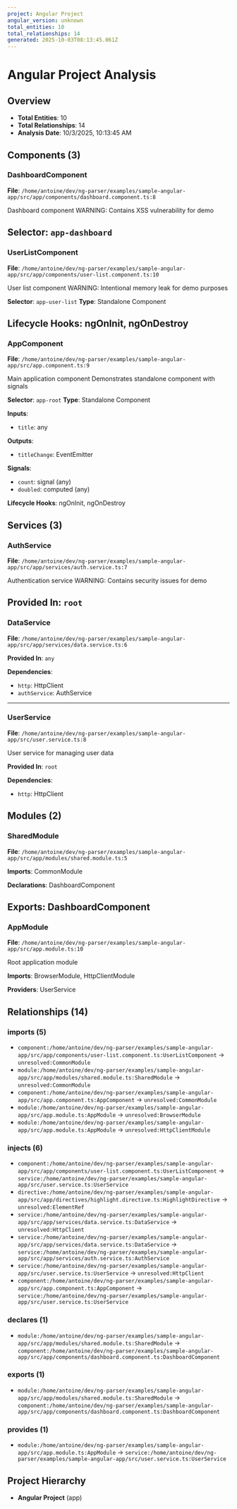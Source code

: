 ```yaml
---
project: Angular Project
angular_version: unknown
total_entities: 10
total_relationships: 14
generated: 2025-10-03T08:13:45.061Z
---
```

# Angular Project Analysis

## Overview

- **Total Entities**: 10
- **Total Relationships**: 14
- **Analysis Date**: 10/3/2025, 10:13:45 AM



## Components (3)

### DashboardComponent
**File**: `/home/antoine/dev/ng-parser/examples/sample-angular-app/src/app/components/dashboard.component.ts:8`

Dashboard component
WARNING: Contains XSS vulnerability for demo

**Selector**: `app-dashboard`
---

### UserListComponent
**File**: `/home/antoine/dev/ng-parser/examples/sample-angular-app/src/app/components/user-list.component.ts:10`

User list component
WARNING: Intentional memory leak for demo purposes

**Selector**: `app-user-list`
**Type**: Standalone Component

**Lifecycle Hooks**: ngOnInit, ngOnDestroy
---

### AppComponent
**File**: `/home/antoine/dev/ng-parser/examples/sample-angular-app/src/app.component.ts:9`

Main application component
Demonstrates standalone component with signals

**Selector**: `app-root`
**Type**: Standalone Component

**Inputs**:
- `title`: any

**Outputs**:
- `titleChange`: EventEmitter

**Signals**:
- `count`: signal (any)
- `doubled`: computed (any)

**Lifecycle Hooks**: ngOnInit, ngOnDestroy

## Services (3)

### AuthService
**File**: `/home/antoine/dev/ng-parser/examples/sample-angular-app/src/app/services/auth.service.ts:7`

Authentication service
WARNING: Contains security issues for demo

**Provided In**: `root`
---

### DataService
**File**: `/home/antoine/dev/ng-parser/examples/sample-angular-app/src/app/services/data.service.ts:6`

**Provided In**: `any`

**Dependencies**:
- `http`: HttpClient
- `authService`: AuthService
---

### UserService
**File**: `/home/antoine/dev/ng-parser/examples/sample-angular-app/src/user.service.ts:8`

User service for managing user data

**Provided In**: `root`

**Dependencies**:
- `http`: HttpClient

## Modules (2)

### SharedModule
**File**: `/home/antoine/dev/ng-parser/examples/sample-angular-app/src/app/modules/shared.module.ts:5`

**Imports**: CommonModule

**Declarations**: DashboardComponent

**Exports**: DashboardComponent
---

### AppModule
**File**: `/home/antoine/dev/ng-parser/examples/sample-angular-app/src/app.module.ts:10`

Root application module

**Imports**: BrowserModule, HttpClientModule

**Providers**: UserService

## Relationships (14)

### imports (5)

- `component:/home/antoine/dev/ng-parser/examples/sample-angular-app/src/app/components/user-list.component.ts:UserListComponent` → `unresolved:CommonModule`
- `module:/home/antoine/dev/ng-parser/examples/sample-angular-app/src/app/modules/shared.module.ts:SharedModule` → `unresolved:CommonModule`
- `component:/home/antoine/dev/ng-parser/examples/sample-angular-app/src/app.component.ts:AppComponent` → `unresolved:CommonModule`
- `module:/home/antoine/dev/ng-parser/examples/sample-angular-app/src/app.module.ts:AppModule` → `unresolved:BrowserModule`
- `module:/home/antoine/dev/ng-parser/examples/sample-angular-app/src/app.module.ts:AppModule` → `unresolved:HttpClientModule`

### injects (6)

- `component:/home/antoine/dev/ng-parser/examples/sample-angular-app/src/app/components/user-list.component.ts:UserListComponent` → `service:/home/antoine/dev/ng-parser/examples/sample-angular-app/src/user.service.ts:UserService`
- `directive:/home/antoine/dev/ng-parser/examples/sample-angular-app/src/app/directives/highlight.directive.ts:HighlightDirective` → `unresolved:ElementRef`
- `service:/home/antoine/dev/ng-parser/examples/sample-angular-app/src/app/services/data.service.ts:DataService` → `unresolved:HttpClient`
- `service:/home/antoine/dev/ng-parser/examples/sample-angular-app/src/app/services/data.service.ts:DataService` → `service:/home/antoine/dev/ng-parser/examples/sample-angular-app/src/app/services/auth.service.ts:AuthService`
- `service:/home/antoine/dev/ng-parser/examples/sample-angular-app/src/user.service.ts:UserService` → `unresolved:HttpClient`
- `component:/home/antoine/dev/ng-parser/examples/sample-angular-app/src/app.component.ts:AppComponent` → `service:/home/antoine/dev/ng-parser/examples/sample-angular-app/src/user.service.ts:UserService`

### declares (1)

- `module:/home/antoine/dev/ng-parser/examples/sample-angular-app/src/app/modules/shared.module.ts:SharedModule` → `component:/home/antoine/dev/ng-parser/examples/sample-angular-app/src/app/components/dashboard.component.ts:DashboardComponent`

### exports (1)

- `module:/home/antoine/dev/ng-parser/examples/sample-angular-app/src/app/modules/shared.module.ts:SharedModule` → `component:/home/antoine/dev/ng-parser/examples/sample-angular-app/src/app/components/dashboard.component.ts:DashboardComponent`

### provides (1)

- `module:/home/antoine/dev/ng-parser/examples/sample-angular-app/src/app.module.ts:AppModule` → `service:/home/antoine/dev/ng-parser/examples/sample-angular-app/src/user.service.ts:UserService`


## Project Hierarchy

- **Angular Project** (app)